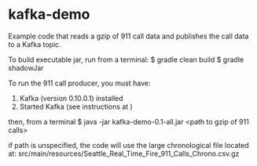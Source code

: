 # kafka-demo

Example code that reads a gzip of 911 call data and publishes the call data to a Kafka topic.

To build executable jar, run from a terminal:
$ gradle clean build
$ gradle shadowJar

To run the 911 call producer, you must have:

1) Kafka (version 0.10.0.1) installed
2) Started Kafka (see instructions at    )

then, from a terminal
$ java -jar kafka-demo-0.1-all.jar <path to gzip of 911 calls>

if path is unspecified, the code will use the large chronological file located at:
src/main/resources/Seattle_Real_Time_Fire_911_Calls_Chrono.csv.gz
